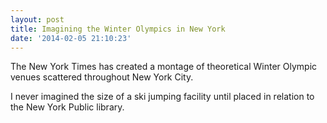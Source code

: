 ```yaml
---
layout: post
title: Imagining the Winter Olympics in New York
date: '2014-02-05 21:10:23'
---
```


<p>The New York Times has created a montage of theoretical Winter Olympic venues scattered throughout New York City. </p>

<p>I never imagined the size of a ski jumping facility until placed in relation to the New York Public library.</p>

